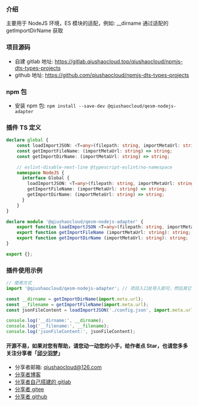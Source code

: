 ### 介绍
主要用于 NodeJS 环境，ES 模块的适配，例如: __dirname 通过适配的 getImportDirName 获取

### 项目源码
* 自建 gitlab 地址: https://gitlab.qiushaocloud.top/qiushaocloud/npmjs-dts-types-projects
* github 地址: https://github.com/qiushaocloud/npmjs-dts-types-projects

### npm 包
* 安装 npm 包: `npm install --save-dev @qiushaocloud/qesm-nodejs-adapter`

### 插件 TS 定义
``` typescript
declare global {
    const loadImportJSON: <T=any>(filepath: string, importMetaUrl: string) => Record<string, T>;
    const getImportFileName: (importMetaUrl: string) => string;
    const getImportDirName: (importMetaUrl: string) => string;

    // eslint-disable-next-line @typescript-eslint/no-namespace
    namespace NodeJS {
      interface Global {
        loadImportJSON: <T=any>(filepath: string, importMetaUrl: string) => Record<string, T>;
        getImportFileName: (importMetaUrl: string) => string;
        getImportDirName: (importMetaUrl: string) => string;
      }
    }
}

declare module '@qiushaocloud/qesm-nodejs-adapter' {
    export function loadImportJSON <T=any>(filepath: string, importMetaUrl: string): Record<string, T>;
    export function getImportFileName (importMetaUrl: string): string;
    export function getImportDirName (importMetaUrl: string): string;
}

export {};
```

### 插件使用示例
``` javascript
// 使用方式
import '@qiushaocloud/qesm-nodejs-adapter'; // 项目入口处导入即可，然后其它模块就能直接使用

const __dirname = getImportDirName(import.meta.url);
const __filename = getImportFileName(import.meta.url);
const jsonFileContent = loadImportJSON('./config.json', import.meta.url);

console.log('__dirname:', __dirname);
console.log('__filename:', __filename);
console.log('jsonFileContent:', jsonFileContent);
```

#### 开源不易，如果对您有帮助，请您动一动您的小手，给作者点 Star，也请您多多关注分享者「[邱少羽梦](https://www.qiushaocloud.top)」

* 分享者邮箱: [qiushaocloud@126.com](mailto:qiushaocloud@126.com)
* [分享者博客](https://www.qiushaocloud.top)
* [分享者自己搭建的 gitlab](https://gitlab.qiushaocloud.top/qiushaocloud) 
* [分享者 gitee](https://gitee.com/qiushaocloud/dashboard/projects) 
* [分享者 github](https://github.com/qiushaocloud?tab=repositories) 
